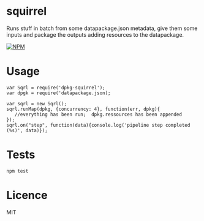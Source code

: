 squirrel
========

Runs stuff in batch from some datapackage.json metadata, give them some inputs and package the outputs adding resources to the datapackage.

[![NPM](https://nodei.co/npm/dpkg-squirrel.png)](https://nodei.co/npm/dpkg-squirrel/)

Usage
=====

    var Sqrl = require('dpkg-squirrel');
    var dpgk = require('datapackage.json);

    var sqrl = new Sqrl();
    sqrl.runMap(dpkg, {concurrency: 4}, function(err, dpkg){
       //everything has been run;  dpkg.ressources has been appended
    });
    sqrl.on("step", function(data){console.log('pipeline step completed (%s)', data)});

Tests
=====

    npm test


Licence
=======

MIT
